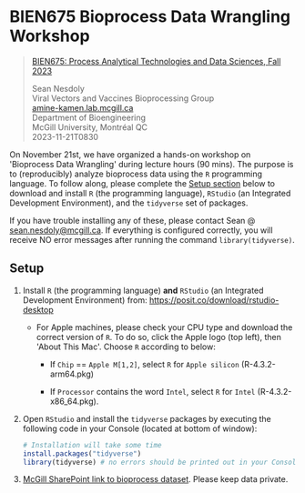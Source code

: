 # BIEN675 Bioprocess Data Wrangling Workshop

> [BIEN675: Process Analytical Technologies and Data Sciences, Fall 2023](https://www.mcgill.ca/study/2023-2024/courses/bien-675)  
>  
> Sean Nesdoly  
> Viral Vectors and Vaccines Bioprocessing Group  
> [amine-kamen.lab.mcgill.ca](https://amine-kamen.lab.mcgill.ca/)  
> Department of Bioengineering  
> McGill University, Montréal QC  
> 2023-11-21T0830

On November 21st, we have organized a hands-on workshop on 'Bioprocess Data
Wrangling' during lecture hours (90 mins). The purpose is to (reproducibly)
analyze bioprocess data using the `R` programming language. To follow along,
please complete the [Setup section](#Setup) below to download and install `R`
(the programming language), `RStudio` (an Integrated Development Environment),
and the `tidyverse` set of packages.

If you have trouble installing any of these, please contact Sean @
<sean.nesdoly@mcgill.ca>. If everything is configured correctly, you will
receive NO error messages after running the command `library(tidyverse)`.

## Setup
1. Install `R` (the programming language) **and** `RStudio` (an Integrated
   Development Environment) from: https://posit.co/download/rstudio-desktop

   - For Apple machines, please check your CPU type and download the correct
     version of `R`. To do so, click the Apple logo (top left), then 'About This
     Mac'. Choose `R` according to below:

     + If `Chip` == `Apple M[1,2]`, select `R` for `Apple silicon`
       (R-4.3.2-arm64.pkg)

     + If `Processor` contains the word `Intel`, select `R` for `Intel`
       (R-4.3.2-x86_64.pkg).

2. Open `RStudio` and install the `tidyverse` packages by executing the
   following code in your Console (located at bottom of window):

   ``` R
   # Installation will take some time
   install.packages("tidyverse")
   library(tidyverse) # no errors should be printed out in your Console
   ```

3. [McGill SharePoint link to bioprocess dataset](https://mcgill.sharepoint.com/:x:/s/DigitalTwin_Group/EVuf3-KN_iZKmV5SbsQKwXMB62FphjT3LvzEOIFKDhtMSQ?e=ZiuhX5).
   Please keep data private.

